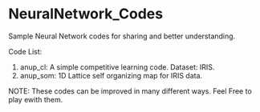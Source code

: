 # NeuralNetwork_Codes

Sample Neural Network codes for sharing and better understanding.

Code List:
1. anup_cl: A simple competitive learning code. Dataset: IRIS. 
2. anup_som: 1D Lattice self organizing map for IRIS data. 



NOTE: These codes can be improved in many different ways. Feel Free to play ewith them. 
